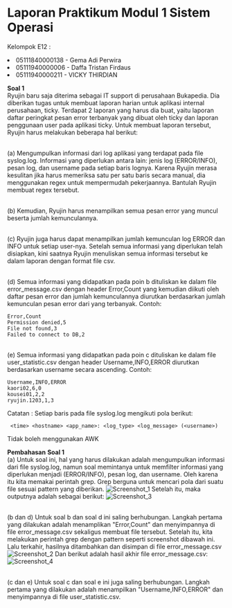 # Laporan Praktikum Modul 1 Sistem Operasi

Kelompok E12 :
<li>05111840000138 - Gema Adi Perwira
<li>05111940000006 - Daffa Tristan Firdaus
<li>05111940000211 - VICKY THIRDIAN

**Soal 1** 
<br>Ryujin baru saja diterima sebagai IT support di perusahaan Bukapedia. Dia diberikan tugas untuk membuat laporan harian untuk aplikasi internal perusahaan, ticky. Terdapat 2 laporan yang harus dia buat, yaitu laporan daftar peringkat pesan error terbanyak yang dibuat oleh ticky dan laporan penggunaan user pada aplikasi ticky. Untuk membuat laporan tersebut, Ryujin harus melakukan beberapa hal berikut:

<br>(a) Mengumpulkan informasi dari log aplikasi yang terdapat pada file syslog.log. Informasi yang diperlukan antara lain: jenis log (ERROR/INFO), pesan log, dan username pada setiap baris lognya. Karena Ryujin merasa kesulitan jika harus memeriksa satu per satu baris secara manual, dia menggunakan regex untuk mempermudah pekerjaannya. Bantulah Ryujin membuat regex tersebut.

<br>(b) Kemudian, Ryujin harus menampilkan semua pesan error yang muncul beserta jumlah kemunculannya.

<br>(c) Ryujin juga harus dapat menampilkan jumlah kemunculan log ERROR dan INFO untuk setiap user-nya.
Setelah semua informasi yang diperlukan telah disiapkan, kini saatnya Ryujin menuliskan semua informasi tersebut ke dalam laporan dengan format file csv.

<br>(d) Semua informasi yang didapatkan pada poin b dituliskan ke dalam file error_message.csv dengan header Error,Count yang kemudian diikuti oleh daftar pesan error dan jumlah kemunculannya diurutkan berdasarkan jumlah kemunculan pesan error dari yang terbanyak.
Contoh:
```
Error,Count
Permission denied,5
File not found,3
Failed to connect to DB,2
```

<br>(e) Semua informasi yang didapatkan pada poin c dituliskan ke dalam file user_statistic.csv dengan header Username,INFO,ERROR diurutkan berdasarkan username secara ascending.
Contoh:
```
Username,INFO,ERROR
kaori02,6,0
kousei01,2,2
ryujin.1203,1,3
```
Catatan :
Setiap baris pada file syslog.log mengikuti pola berikut:
```
 <time> <hostname> <app_name>: <log_type> <log_message> (<username>)
 ```
Tidak boleh menggunakan AWK

**Pembahasan**
**Soal 1**
<br>(a) Untuk soal ini, hal yang harus dilakukan adalah mengumpulkan informasi dari file syslog.log, namun soal memintanya untuk memfilter informasi yang diperlukan menjadi (ERROR/INFO), pesan log, dan username. Oleh karena itu kita memakai perintah grep. Grep berguna untuk mencari pola dari suatu file sesuai pattern yang diberikan. 
![Screenshot_1](https://user-images.githubusercontent.com/42856438/113093936-0aecde80-921b-11eb-9799-2e8f5d27e886.jpg)
Setelah itu, maka outputnya adalah sebagai berikut: 
![Screenshot_3](https://user-images.githubusercontent.com/42856438/113094446-e2b1af80-921b-11eb-8e8e-da991be00a9f.jpg)

<br>(b dan d) Untuk soal b dan soal d ini saling berhubungan. Langkah pertama yang dilakukan adalah menamplikan "Error,Count" dan menyimpannya di file error_message.csv sekaligus membuat file tersebut. Setelah itu, kita melakukan perintah grep dengan pattern seperti screenshot dibawah ini. Lalu terkahir, hasilnya ditambahkan dan disimpan di file error_message.csv
![Screenshot_2](https://user-images.githubusercontent.com/42856438/113095232-49839880-921d-11eb-81f9-04812e81a19d.jpg)
Dan berikut adalah hasil akhir file error_message.csv:
<br>![Screenshot_4](https://user-images.githubusercontent.com/42856438/113095424-98c9c900-921d-11eb-9449-852d85c8a5a6.jpg)

<br>(c dan e) Untuk soal c dan soal e ini juga saling berhubungan. Langkah pertama yang dilakukan adalah menampilkan "Username,INFO,ERROR" dan menyimpannya di file user_statistic.csv. 



